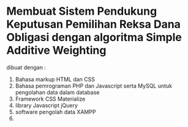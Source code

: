 # Membuat Sistem Pendukung Keputusan Pemilihan Reksa Dana Obligasi dengan algoritma Simple Additive Weighting

dibuat dengan :
1. Bahasa markup HTML dan CSS
2. Bahasa pemrograman PHP dan Javascript serta MySQL untuk pengolahan data dalam database
3. Framework CSS Materialize
4. library Javascript jQuery
5. software pengolah data XAMPP
6. 

